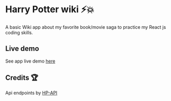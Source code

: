 # Harry Potter wiki ⚡💥

A basic Wiki app about my favorite book/movie saga to practice my React js coding skills.

Live demo
--------------------------------
See app live demo [here](https://harry-potter-wiki.herokuapp.com/)

Credits 🏆
--------------------------------
Api endpoints by [HP-API](https://hp-api.herokuapp.com/)
